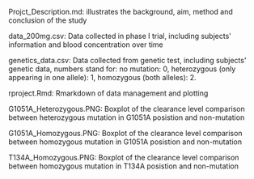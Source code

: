 Projct_Description.md:  illustrates the background, aim, method and conclusion of the study

data_200mg.csv: Data collected in phase I trial, including subjects' information and blood concentration over time

genetics_data.csv:  Data collected from genetic test, including subjects' genetic data, numbers stand for: no mutation: 0, heterozygous (only appearing in one allele): 1, homozygous (both alleles): 2.

rproject.Rmd: Rmarkdown of data management and plotting

G1051A_Heterozygous.PNG:  Boxplot of the clearance level comparison between heterozygous mutation in G1051A posistion and non-mutation

G1051A_Homozygous.PNG:  Boxplot of the clearance level comparison between homozygous mutation in G1051A posistion and non-mutation

T134A_Homozygous.PNG: Boxplot of the clearance level comparison between homozygous mutation in T134A posistion and non-mutation


